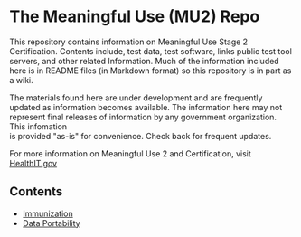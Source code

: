 The Meaningful Use (MU2) Repo
=============================

This repository contains information on Meaningful Use Stage 2 Certification. 
Contents  include, test data, test software, links public test tool servers, 
and other related Information. Much of the information included here is 
in README files (in Markdown format) so this repository is in part as a wiki.

The materials found here are under development and are frequently updated 
as information becomes available.  The information here may not represent 
final releases of information by any government organization. This infomation  
is provided "as-is" for convenience.  Check back for frequent updates.  

For more information on Meaningful Use 2 and Certification, visit
[HealthIT.gov](http://healthit.gov)

Contents
--------

+ [Immunization](mu2/tree/master/immunization)
+ [Data Portability](mu2/tree/master/data-portability)

